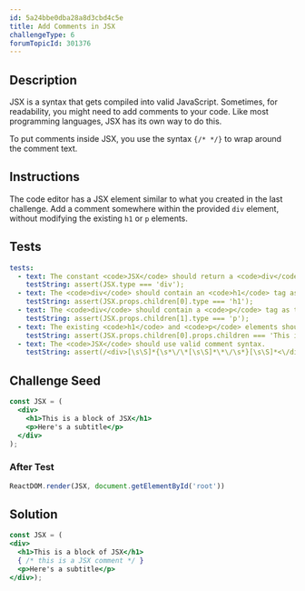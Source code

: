 ```yaml
---
id: 5a24bbe0dba28a8d3cbd4c5e
title: Add Comments in JSX
challengeType: 6
forumTopicId: 301376
---
```


## Description

<section id='description'>

JSX is a syntax that gets compiled into valid JavaScript. Sometimes, for readability, you might need to add comments to your code. Like most programming languages, JSX has its own way to do this.

To put comments inside JSX, you use the syntax `{/* */}` to wrap around the comment text.

</section>

## Instructions

<section id='instructions'>

The code editor has a JSX element similar to what you created in the last challenge. Add a comment somewhere within the provided `div` element, without modifying the existing `h1` or `p` elements.

</section>

## Tests

<section id='tests'>

```yml
tests:
  - text: The constant <code>JSX</code> should return a <code>div</code> element.
    testString: assert(JSX.type === 'div');
  - text: The <code>div</code> should contain an <code>h1</code> tag as the first element.
    testString: assert(JSX.props.children[0].type === 'h1');
  - text: The <code>div</code> should contain a <code>p</code> tag as the second element.
    testString: assert(JSX.props.children[1].type === 'p');
  - text: The existing <code>h1</code> and <code>p</code> elements should not be modified.
    testString: assert(JSX.props.children[0].props.children === 'This is a block of JSX' && JSX.props.children[1].props.children === 'Here\'s a subtitle');     
  - text: The <code>JSX</code> should use valid comment syntax.
    testString: assert(/<div>[\s\S]*{\s*\/\*[\s\S]*\*\/\s*}[\s\S]*<\/div>/.test(code));
```

</section>

## Challenge Seed

<section id='challengeSeed'>

<div id='jsx-seed'>

```jsx
const JSX = (
  <div>
    <h1>This is a block of JSX</h1>
    <p>Here's a subtitle</p>
  </div>
);
```

</div>

### After Test

<div id='jsx-teardown'>

```jsx
ReactDOM.render(JSX, document.getElementById('root'))
```

</div>

</section>

## Solution

<section id='solution'>

```jsx
const JSX = (
<div>
  <h1>This is a block of JSX</h1>
  { /* this is a JSX comment */ }
  <p>Here's a subtitle</p>
</div>);
```

</section>
